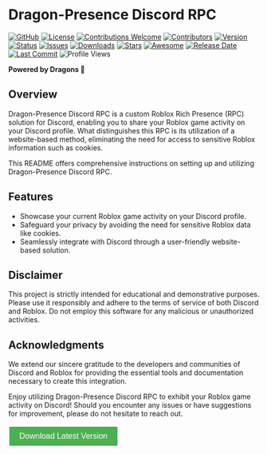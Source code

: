 # Dragon-Presence Discord RPC

[![GitHub](https://img.shields.io/badge/GitHub-View%20on%20GitHub-blue?logo=github)](https://github.com/Zirmith/Dragon-Presence-Rpc)
[![License](https://img.shields.io/badge/License-MIT-green)](https://opensource.org/licenses/MIT)
[![Contributions Welcome](https://img.shields.io/badge/Contributions-Welcome-brightgreen)](https://github.com/Zirmith/Dragon-Presence-Rpc)
[![Contributors](https://img.shields.io/github/contributors/Zirmith/Dragon-Presence-Rpc)](https://github.com/Zirmith/Dragon-Presence-Rpc/graphs/contributors)
[![Version](https://img.shields.io/badge/Version-1.0-brightgreen)](https://github.com/Zirmith/Dragon-Presence-Rpc/releases/tag/v1.0)
[![Status](https://img.shields.io/badge/Status-Stable-brightgreen)](https://github.com/Zirmith/Dragon-Presence-Rpc)
[![Issues](https://img.shields.io/github/issues/Zirmith/Dragon-Presence-Rpc)](https://github.com/Zirmith/Dragon-Presence-Rpc/issues)
[![Downloads](https://img.shields.io/github/downloads/Zirmith/Dragon-Presence-Rpc/total)](https://github.com/Zirmith/Dragon-Presence-Rpc/releases)
[![Stars](https://img.shields.io/github/stars/Zirmith/Dragon-Presence-Rpc)](https://github.com/Zirmith/Dragon-Presence-Rpc/stargazers)
[![Awesome](https://img.shields.io/badge/Awesome-Yes-brightgreen)](https://github.com/Zirmith/Dragon-Presence-Rpc)
[![Release Date](https://img.shields.io/github/release-date/Zirmith/Dragon-Presence-Rpc)](https://github.com/Zirmith/Dragon-Presence-Rpc/releases)
[![Last Commit](https://img.shields.io/github/last-commit/Zirmith/Dragon-Presence-Rpc)](https://github.com/Zirmith/Dragon-Presence-Rpc/commits/main)
![Profile Views](https://komarev.com/ghpvc/?username=Zirmith&color=brightgreen)



**Powered by Dragons 🐉**

## Overview

Dragon-Presence Discord RPC is a custom Roblox Rich Presence (RPC) solution for Discord, enabling you to share your Roblox game activity on your Discord profile. What distinguishes this RPC is its utilization of a website-based method, eliminating the need for access to sensitive Roblox information such as cookies.

This README offers comprehensive instructions on setting up and utilizing Dragon-Presence Discord RPC.

## Features

- Showcase your current Roblox game activity on your Discord profile.
- Safeguard your privacy by avoiding the need for sensitive Roblox data like cookies.
- Seamlessly integrate with Discord through a user-friendly website-based solution.

## Disclaimer

This project is strictly intended for educational and demonstrative purposes. Please use it responsibly and adhere to the terms of service of both Discord and Roblox. Do not employ this software for any malicious or unauthorized activities.

## Acknowledgments

We extend our sincere gratitude to the developers and communities of Discord and Roblox for providing the essential tools and documentation necessary to create this integration.

Enjoy utilizing Dragon-Presence Discord RPC to exhibit your Roblox game activity on Discord! Should you encounter any issues or have suggestions for improvement, please do not hesitate to reach out.

<a href="https://github.com/Zirmith/Dragon-Presence-Rpc/releases/latest" target="_blank">
  <button style="background-color: #4CAF50; color: white; border: none; padding: 10px 20px; text-align: center; text-decoration: none; display: inline-block; font-size: 16px; margin: 4px 2px; cursor: pointer;">
    Download Latest Version
  </button>
</a>

